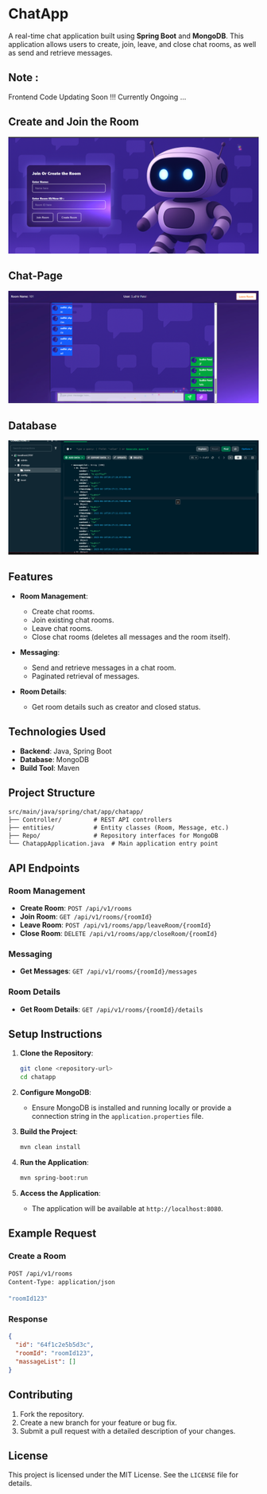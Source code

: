 # ChatApp

A real-time chat application built using **Spring Boot** and **MongoDB**. This application allows users to create, join, leave, and close chat rooms, as well as send and retrieve messages.

## Note : 
Frontend Code Updating Soon !!!
Currently Ongoing ...
## Create and Join the Room
![room-join](room_join.png)

## Chat-Page
![Chat-apge](chat_page.png)

## Database
![data-Base](chatApp_database.png)

## Features

- **Room Management**:
  - Create chat rooms.
  - Join existing chat rooms.
  - Leave chat rooms.
  - Close chat rooms (deletes all messages and the room itself).

- **Messaging**:
  - Send and retrieve messages in a chat room.
  - Paginated retrieval of messages.

- **Room Details**:
  - Get room details such as creator and closed status.

## Technologies Used

- **Backend**: Java, Spring Boot
- **Database**: MongoDB
- **Build Tool**: Maven

## Project Structure

```
src/main/java/spring/chat/app/chatapp/
├── Controller/         # REST API controllers
├── entities/           # Entity classes (Room, Message, etc.)
├── Repo/               # Repository interfaces for MongoDB
└── ChatappApplication.java  # Main application entry point
```

## API Endpoints

### Room Management
- **Create Room**: `POST /api/v1/rooms`
- **Join Room**: `GET /api/v1/rooms/{roomId}`
- **Leave Room**: `POST /api/v1/rooms/app/leaveRoom/{roomId}`
- **Close Room**: `DELETE /api/v1/rooms/app/closeRoom/{roomId}`

### Messaging
- **Get Messages**: `GET /api/v1/rooms/{roomId}/messages`

### Room Details
- **Get Room Details**: `GET /api/v1/rooms/{roomId}/details`

## Setup Instructions

1. **Clone the Repository**:
   ```bash
   git clone <repository-url>
   cd chatapp
   ```

2. **Configure MongoDB**:
   - Ensure MongoDB is installed and running locally or provide a connection string in the `application.properties` file.

3. **Build the Project**:
   ```bash
   mvn clean install
   ```

4. **Run the Application**:
   ```bash
   mvn spring-boot:run
   ```

5. **Access the Application**:
   - The application will be available at `http://localhost:8080`.

## Example Request

### Create a Room
```bash
POST /api/v1/rooms
Content-Type: application/json

"roomId123"
```

### Response
```json
{
  "id": "64f1c2e5b5d3c",
  "roomId": "roomId123",
  "massageList": []
}
```

## Contributing

1. Fork the repository.
2. Create a new branch for your feature or bug fix.
3. Submit a pull request with a detailed description of your changes.

## License

This project is licensed under the MIT License. See the `LICENSE` file for details.
